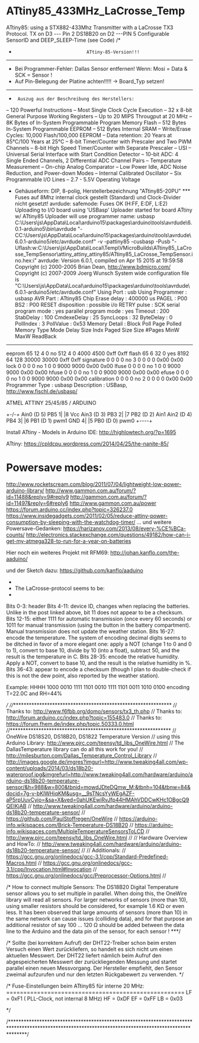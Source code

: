 # ATtiny85_433MHz_LaCrosse_Temp
ATtiny85: using a STX882-433Mhz Transmitter with a LaCrosse TX3 Protocol.
    TX on D3 --- Pin 2
    DS18B20 on D2 ---PIN 5
    Configurable SensorID and DEEP_SLEEP-Time (see Code) 
/*
*                                ATtiny-85-Version!!!
*******************************************************************************************
*   Bei Programmer-Fehler: Dallas Sensor entfernen! Wenn: Mosi = Data & SCK = Sensor !
*   Auf Pin-Belegung der Platine achten!!!!! -> Board_Typ setzen!
*******************************************************************************************
*      Auszug aus der Beschreibung des Herstellers:
– 120 Powerful Instructions – Most Single Clock Cycle Execution
– 32 x 8-bit General Purpose Working Registers
– Up to 20 MIPS Througput at 20 MHz
– 8K Bytes of In-System Programmable Program Memory Flash
– 512 Bytes In-System Programmable EEPROM
– 512 Bytes Internal SRAM
– Write/Erase Cycles: 10,000 Flash/100,000 EEPROM
– Data retention: 20 Years at 85°C/100 Years at 25°C
– 8-bit Timer/Counter with Prescaler and Two PWM Channels
– 8-bit High Speed Timer/Counter with Separate Prescaler
– USI – Universal Serial Interface with Start Condition Detector
– 10-bit ADC: 4 Single Ended Channels, 2 Differential ADC Channel Pairs
– Temperature Measurement
– On-chip Analog Comparator
– Low Power Idle, ADC Noise Reduction, and Power-down Modes
– Internal Calibrated Oscillator
– Six Programmable I/O Lines
– 2.7 - 5.5V Operating Voltage
- Gehäuseform: DIP, 8-polig, Herstellerbezeichnung "ATtiny85-20PU"
*** Fuses auf 8Mhz internal clock gestellt (Standard) und Clock-Divider nicht gesetzt!
avrdude: safemode: Fuses OK (H:FF, E:DF, L:E2)
Uploading to I/O board using 'USBasp'
Uploader started for board ATtiny w/ ATtiny85
Uploader will use programmer name: usbasp
C:\Users\js\AppData\Local\arduino15\packages\arduino\tools\avrdude\6.0.1-arduino5\bin\avrdude "-CC:\Users\js\AppData\Local\arduino15\packages\arduino\tools\avrdude\6.0.1-arduino5/etc/avrdude.conf" -v -pattiny85 -cusbasp -Pusb "-Uflash:w:C:\Users\js\AppData\Local\Temp\VMicroBuilds\ATtiny85_LaCrosse_TempSensor\attiny_attiny_attiny85/ATtiny85_LaCrosse_TempSensor.ino.hex:i"
avrdude: Version 6.0.1, compiled on Apr 15 2015 at 19:59:58
Copyright (c) 2000-2005 Brian Dean, http://www.bdmicro.com/
Copyright (c) 2007-2009 Joerg Wunsch
System wide configuration file is "C:\Users\js\AppData\Local\arduino15\packages\arduino\tools\avrdude\6.0.1-arduino5/etc/avrdude.conf"
Using Port                    : usb
Using Programmer              : usbasp
AVR Part                      : ATtiny85
Chip Erase delay              : 400000 us
PAGEL                         : P00
BS2                           : P00
RESET disposition             : possible i/o
RETRY pulse                   : SCK
serial program mode           : yes
parallel program mode         : yes
Timeout                       : 200
StabDelay                     : 100
CmdexeDelay                   : 25
SyncLoops                     : 32
ByteDelay                     : 0
PollIndex                     : 3
PollValue                     : 0x53
Memory Detail                 :
Block Poll               Page                       Polled
Memory Type Mode Delay Size  Indx Paged  Size   Size #Pages MinW  MaxW   ReadBack
----------- ---- ----- ----- ---- ------ ------ ---- ------ ----- ----- ---------
eeprom        65    12     4    0 no        512    4      0  4000  4500 0xff 0xff
flash         65     6    32    0 yes      8192   64    128 30000 30000 0xff 0xff
signature      0     0     0    0 no          3    0      0     0     0 0x00 0x00
lock           0     0     0    0 no          1    0      0  9000  9000 0x00 0x00
lfuse          0     0     0    0 no          1    0      0  9000  9000 0x00 0x00
hfuse          0     0     0    0 no          1    0      0  9000  9000 0x00 0x00
efuse          0     0     0    0 no          1    0      0  9000  9000 0x00 0x00
calibration    0     0     0    0 no          2    0      0     0     0 0x00 0x00
Programmer Type : usbasp
Description     : USBasp, http://www.fischl.de/usbasp/


ATMEL ATTINY 25/45/85 / ARDUINO

+-\/-+
Ain0 (D 5) PB5  1|    |8  Vcc
Ain3 (D 3) PB3  2|    |7  PB2 (D 2) Ain1
Ain2 (D 4) PB4  3|    |6  PB1 (D 1) pwm1
GND  4|    |5  PB0 (D 0) pwm0
+----+

Install ATtiny - Models in Arduino IDE:
http://highlowtech.org/?p=1695

ATtiny:
https://cpldcpu.wordpress.com/2014/04/25/the-nanite-85/

Powersave modes:
================
http://www.rocketscream.com/blog/2011/07/04/lightweight-low-power-arduino-library/
http://www.gammon.com.au/forum/?id=11488&reply=9#reply9
http://gammon.com.au/forum/?id=11497&reply=6#reply6
http://www.gammon.com.au/power
https://forum.arduino.cc/index.php?topic=326237.0
https://www.insidegadgets.com/2011/02/05/reduce-attiny-power-consumption-by-sleeping-with-the-watchdog-timer/
... und weitere Powersave-Gedanken:
https://harizanov.com/2013/08/every-%CE%BCa-counts/
http://electronics.stackexchange.com/questions/49182/how-can-i-get-my-atmega328-to-run-for-a-year-on-batteries

Hier noch ein weiteres Projekt mit RFM69:
http://johan.kanflo.com/the-aaduino/

und der Sketch dazu:
https://github.com/kanflo/aaduino

*
* The LaCrosse-protocol seems to be:
*
Bits 0-3: header
Bits 4-11: device ID, changes when replacing the batteries. Unlike in the post linked above, bit 11 does not appear to be a checksum.
Bits 12-15: either 1111 for automatic transmission (once every 60 seconds) or 1011 for manual transmission (using the button in the battery compartment). Manual transmission does not update the weather station.
Bits 16-27: encode the temperature. The system of encoding decimal digits seems to be ditched in favor of a more elegant one: apply a NOT (change 1 to 0 and 0 to 1), convert to base 10, divide by 10 (into a float), subtract 50, and the result is the temperature in C.
Bits 28-35: encode the relative humidity. Apply a NOT, convert to base 10, and the result is the relative humidity in %.
Bits 36-43: appear to encode a checksum (though I plan to double-check if this is not the dew point, also reported by the weather station).

Example:
HHHH 1000 0010 1111 1101 0010 1111 1101 0011 1010 0100
encoding T=22.0C and RH=44%

*/
//**************************************************************
// Thanks to: http://www.f6fbb.org/domo/sensors/tx3_th.php
// Thanks to: http://forum.arduino.cc/index.php?topic=155483.0
// Thanks to: https://forum.fhem.de/index.php/topic,50333.0.html
//**************************************************************
//  OneWire DS18S20, DS18B20, DS1822 Temperature Version 
//  using this Arduino Library: http://www.pjrc.com/teensy/td_libs_OneWire.html
//  The DallasTemperature library can do all this work for you!
//  http://milesburton.com/Dallas_Temperature_Control_Library
//  http://images.google.de/imgres?imgurl=http://www.tweaking4all.com/wp-content/uploads/2014/03/ds18b20-waterproof.jpg&imgrefurl=http://www.tweaking4all.com/hardware/arduino/arduino-ds18b20-temperature-sensor/&h=988&w=800&tbnid=mowdJDteDQmw_M:&tbnh=104&tbnw=84&docid=7g-v-bKlWHiqKM&usg=__9sTNcsYyWEgAZF-aP5rpUuvCyio=&sa=X&ved=0ahUKEwiRvJfp44HMAhVDDCwKHc1OBgcQ9QEIKjAB
//  http://www.tweaking4all.com/hardware/arduino/arduino-ds18b20-temperature-sensor/
//  https://github.com/PaulStoffregen/OneWire
//  https://arduino-info.wikispaces.com/Brick-Temperature-DS18B20
//  https://arduino-info.wikispaces.com/MultipleTemperatureSensorsToLCD
//  http://www.pjrc.com/teensy/td_libs_OneWire.html
//
//  Hardware Overview and HowTo:
//  http://www.tweaking4all.com/hardware/arduino/arduino-ds18b20-temperature-sensor/
//
//  Additionals:
//  https://gcc.gnu.org/onlinedocs/gcc-3.1/cpp/Standard-Predefined-Macros.html
//	https://gcc.gnu.org/onlinedocs/gcc-3.1/cpp/Invocation.html#Invocation
//  https://gcc.gnu.org/onlinedocs/gcc/Preprocessor-Options.html
//

/* How to connect multiple Sensors:
The DS18B20 Digital Temperature sensor allows you to set multiple in parallel. When doing this, the OneWire library will read all sensors.
For larger networks of sensors (more than 10), using smaller resistors should be considered, for example 1.6 KΩ or even less.
It has been observed that large amounts of sensors (more than 10) in the same network can cause issues (colliding data),
and for that purpose an additional resistor of say 100 … 120 Ω should be added between the data line to the Arduino and the data pin of the sensor, for each sensor !
***/

/*
Sollte (bei korrektem Aufruf) der DHT22-Treiber schon beim ersten Versuch einen Wert zurückliefern,
so handelt es sich nicht um einen aktuellen Messwert.
Der DHT22 liefert nämlich beim Aufruf den abgespeicherten Messwert der zurückliegenden Messung und startet parallel einen neuen Messvorgang.
Der Hersteller empfiehlt, den Sensor zweimal aufzurufen und nur den letzten Rückgabewert zu verwenden.
*/

/*
    Fuse-Einstellungen beim ATtiny85 für interne 20 MHz:
    ====================================================
    LF = 0xF1 ( PLL-Clock, not internal 8 MHz)
    HF = 0xDF
    EF = 0xFF
    LB = 0x03

    
*/

/******************************************************************************************************************************************************/
